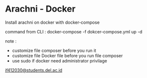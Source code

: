 # Arachni - Docker

Install arachni on docker with docker-compose

command from CLI : docker-compose -f dokcer-compose.yml up -d

note : 

- customize file composer before you run it
- customize file Docker file before you run file composer 
- use sudo if docker need administrator privilage



if412030@students.del.ac.id

